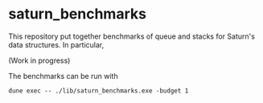 # saturn_benchmarks
This repository put together benchmarks of queue and stacks for Saturn's data structures. In particular, 

(Work in progress)

The benchmarks can be run with 
```
dune exec -- ./lib/saturn_benchmarks.exe -budget 1
```
